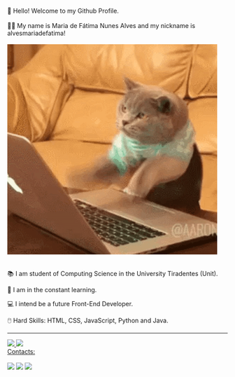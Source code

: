 👋 Hello! Welcome to my Github Profile.
<br>
<br>
👩‍💻 My name is Maria de Fátima Nunes Alves and my nickname is alvesmariadefatima!
<br>
<br>
<img src="cat-typing-12.gif">
<br>
<br>
<p>📚 I am student of Computing Science in the University Tiradentes (Unit).</p>
<p>🚀 I am in the constant learning.</p>
<p>💻 I intend be a future Front-End Developer.</p>
<p>🖱️ Hard Skills: HTML, CSS, JavaScript, Python and Java.</p>
<hr>

<div>
<a href="https://github.com/alvesmariadefatima">
<img height="180em" src="https://github-readme-stats.vercel.app/api/top-langs/?username=alvesmariadefatima&layout=compact&langs_count=7&theme=dracula"/>
<img height="180em" src="https://github-readme-stats.vercel.app/api?username=alvesmariadefatima&show_icons=true&theme=dracula&include_all_commits=true&count_private=true"/>
</div>

<div>
Contacts: 
<br>
<br>
<a href="https://instagram.com/mariadefatima.java" target="_blank"><img src="https://img.shields.io/badge/-Instagram-%23E4405F?style=for-the-badge&logo=instagram&logoColor=white" target="_blank"></a>
<a href = "mailto:mnunesalves334@gmail.com"><img src="https://img.shields.io/badge/Gmail-D14836?style=for-the-badge&logo=gmail&logoColor=white" target="_blank"></a>
<a href="https://www.linkedin.com/in/maria-de-fatima-nunes-alves" target="_blank"><img src="https://img.shields.io/badge/-LinkedIn-%230077B5?style=for-the-badge&logo=linkedin&logoColor=white" target="_blank"></a>   
</div>
